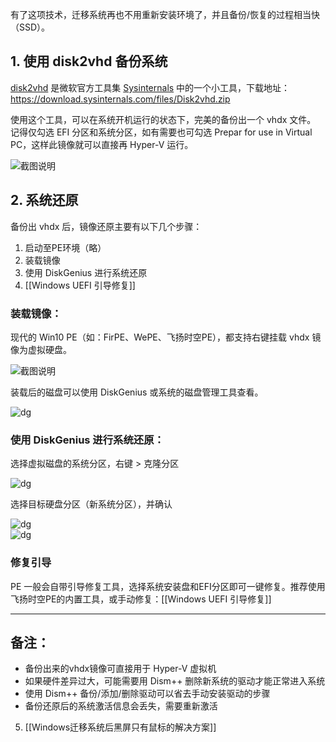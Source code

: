 有了这项技术，迁移系统再也不用重新安装环境了，并且备份/恢复的过程相当快（SSD）。  
  
## 1. 使用 disk2vhd 备份系统  
  
[disk2vhd](https://docs.microsoft.com/en-us/sysinternals/downloads/disk2vhd) 是微软官方工具集 [Sysinternals](https://docs.microsoft.com/en-us/sysinternals/) 中的一个小工具，下载地址：https://download.sysinternals.com/files/Disk2vhd.zip  
  
使用这个工具，可以在系统开机运行的状态下，完美的备份出一个 vhdx 文件。  
记得仅勾选 EFI 分区和系统分区，如有需要也可勾选 Prepar for use in Virtual PC，这样此镜像就可以直接再 Hyper-V 运行。  
  
![截图说明](disk2vhd.png)  
  
## 2. 系统还原  
  
备份出 vhdx 后，镜像还原主要有以下几个步骤：  
  
1. 启动至PE环境（略）  
2. 装载镜像  
3. 使用 DiskGenius 进行系统还原  
4. [[Windows UEFI 引导修复]]
  
### 装载镜像：  
  
现代的 Win10 PE（如：FirPE、WePE、飞扬时空PE），都支持右键挂载 vhdx 镜像为虚拟硬盘。  
  
![截图说明](mount-vhd.png)  
  
装载后的磁盘可以使用 DiskGenius 或系统的磁盘管理工具查看。  
  
![dg](dg.png)  
  
### 使用 DiskGenius 进行系统还原：  
  
选择虚拟磁盘的系统分区，右键 > 克隆分区  
  
![dg](dg1.png)  
  
选择目标硬盘分区（新系统分区），并确认  
  
![dg](dg2.png)  
![dg](dg3.png)  
  
  
### 修复引导  
  
PE 一般会自带引导修复工具，选择系统安装盘和EFI分区即可一键修复。推荐使用飞扬时空PE的内置工具，或手动修复：[[Windows UEFI 引导修复]]  
  
---  
  
## 备注：  
  
- 备份出来的vhdx镜像可直接用于 Hyper-V 虚拟机  
- 如果硬件差异过大，可能需要用 Dism++ 删除新系统的驱动才能正常进入系统  
- 使用 Dism++ 备份/添加/删除驱动可以省去手动安装驱动的步骤  
- 备份还原后的系统激活信息会丢失，需要重新激活
5. [[Windows迁移系统后黑屏只有鼠标的解决方案]]